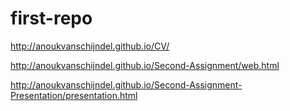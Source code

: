 # first-repo
http://anoukvanschijndel.github.io/CV/

http://anoukvanschijndel.github.io/Second-Assignment/web.html

http://anoukvanschijndel.github.io/Second-Assignment-Presentation/presentation.html

